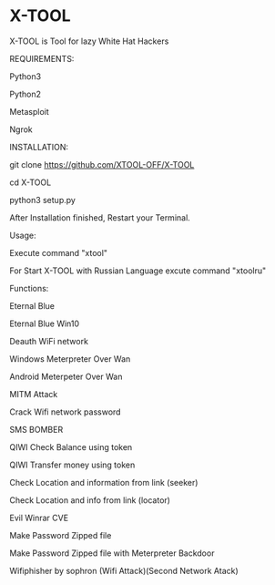 # X-TOOL
X-TOOL is Tool for lazy White Hat Hackers



REQUIREMENTS:


Python3



Python2


Metasploit


Ngrok



INSTALLATION:






git clone https://github.com/XTOOL-OFF/X-TOOL



cd X-TOOL




python3 setup.py




After Installation finished, Restart your Terminal.




Usage:



Execute command "xtool"



For Start X-TOOL with Russian Language excute command "xtoolru"



Functions:


Eternal Blue

Eternal Blue Win10



Deauth WiFi network




Windows Meterpreter Over Wan



Android Meterpeter Over Wan





MITM Attack



Crack Wifi network password





SMS BOMBER





QIWI Check Balance using token



QIWI Transfer money using token




Check Location and information from link (seeker)




Check Location and info from link (locator)




Evil Winrar CVE




Make Password Zipped file




Make Password Zipped file with Meterpreter Backdoor




Wifiphisher by sophron (Wifi Attack)(Second Network Atack)
